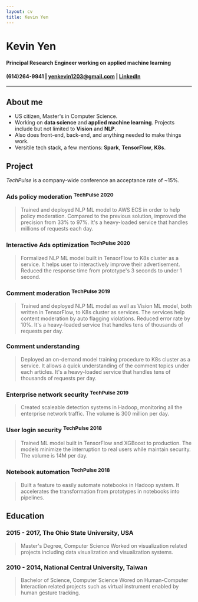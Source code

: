 ```yaml
---
layout: cv
title: Kevin Yen
---
```

# Kevin Yen

#### Principal Research Engineer working on applied machine learning

<h4 id="webaddress">
(614)264-9941
| <a href="yenkevin1203@gmail.com">yenkevin1203@gmail.com</a> 
| <a href="https://www.linkedin.com/in/kevinyen91">LinkedIn</a>
<!-- | <a href="https://github.com/NivekNey">GitHub</a> -->
</h4>

<hr>

## About me

-   US citizen, Master's in Computer Science. 
-   Working on __data science__ and __applied machine learning__. Projects include but not limited to __Vision__ and __NLP__.
-   Also does front-end, back-end, and anything needed to make things work.
-   Versitile tech stack, a few mentions: __Spark__, __TensorFlow__, __K8s__.

## Project

_TechPulse_ is a company-wide conference an acceptance rate of ~15%.

### Ads policy moderation <sup>TechPulse 2020</sup>

> Trained and deployed NLP ML model to AWS ECS in order to help policy moderation. Compared to the previous solution, improved the precision from 33% to 97%. It's a heavy-loaded service that handles millions of requests each day. 

### Interactive Ads optimization <sup>TechPulse 2020</sup>

> Formalized NLP ML model built in TensorFlow to K8s cluster as a service. It helps user to interactively improve their advertisement. Reduced the response time from prototype's 3 seconds to under 1 second. 

### Comment moderation <sup>TechPulse 2019</sup>

> Trained and deployed NLP ML model as well as Vision ML model, both written in TensorFlow, to K8s cluster as services. The services help content moderation by auto flagging violations. Reduced error rate by 10%. It's a heavy-loaded service that handles tens of thousands of requests per day.

### Comment understanding 

> Deployed an on-demand model training procedure to K8s cluster as a service. It allows a quick understanding of the comment topics under each articles. It's a heavy-loaded service that handles tens of thousands of requests per day.

### Enterprise network security <sup>TechPulse 2019</sup>

> Created scaleable detection systems in Hadoop, monitoring all the enterprise network traffic. The volume is 300 million per day.  

### User login security <sup>TechPulse 2018</sup>

> Trained ML model built in TensorFlow and XGBoost to production. The models minimize the interruption to real users while maintain security. The volume is 14M per day.

### Notebook automation <sup>TechPulse 2018</sup>

> Built a feature to easily automate notebooks in Hadoop system. It accelerates the transformation from prototypes in notebooks into pipelines. 

## Education

### 2015 - 2017, The Ohio State University, USA

> Master's Degree, Computer Science
> Worked on visualization related projects including data visualization and visualization systems.

### 2010 - 2014, National Central University, Taiwan

> Bachelor of Science, Computer Science
> Wored on Human-Computer Interaction related projects such as virtual instrument enabled by human gesture tracking.
